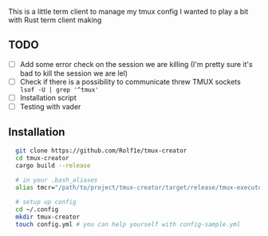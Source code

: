 This is a little term client to manage my tmux config 
I wanted to play a bit with Rust term client making


## TODO
 - [ ] Add some error check on the session we are killing (I'm pretty sure it's
   bad to kill the session we are lel)
 - [ ] Check if there is a possibility to communicate threw TMUX sockets ` lsof -U | grep '^tmux'`
 - [ ] Installation script
 - [ ] Testing with vader

## Installation 

```bash
  git clone https://github.com/Rolf1e/tmux-creator
  cd tmux-creator
  cargo build --release
  
  # in your .bash_aliases
  alias tmcr="/path/to/project/tmux-creator/target/release/tmux-executor"

  # setup up config 
  cd ~/.config
  mkdir tmux-creator
  touch config.yml # you can help yourself with config-sample.yml
  
``` 



